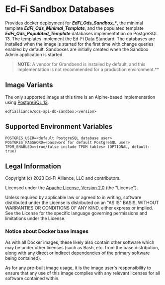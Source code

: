 # Ed-Fi Sandbox Databases

Provides docker deployment for ***EdFi_Ods_Sandbox_\****, the minimal template
**_EdFi_Ods_Minimal_Template_**, and the populated template
**_EdFi_Ods_Populated_Template_** databases implementation on PostgreSQL 13. The
templates implement the Ed-Fi Data Standard. The databases are installed when
the image is started for the first time with change queries enabled by default.
Sandboxes are initially created when the Sandbox Admin application is started.

> **NOTE**: A vendor for Grandbend is installed by default, and this
> implementation is not recommended for a production environment.**

## Image Variants

The only supported image at this time is an Alpine-based implementation using
[PostgreSQL 13](https://hub.docker.com/_/postgres).

`edfialliance/ods-api-db-sandbox:<version>`

## Supported Environment Variables

```none
POSTGRES_USER=<default PostgreSQL database user>
POSTGRES_PASSWORD=<password for default PostgreSQL user>
TPDM_ENABLED=<true/false include TPDM tables> (OPTIONAL, default: true)
```

## Legal Information

Copyright (c) 2023 Ed-Fi Alliance, LLC and contributors.

Licensed under the [Apache License, Version
2.0]([LICENSE](https://www.apache.org/licenses/LICENSE-2.0.txt)) (the
"License").

Unless required by applicable law or agreed to in writing, software distributed
under the License is distributed on an "AS IS" BASIS, WITHOUT WARRANTIES OR
CONDITIONS OF ANY KIND, either express or implied. See the License for the
specific language governing permissions and limitations under the License.

### Notice about Docker base images

As with all Docker images, these likely also contain other software which may be
under other licenses (such as Bash, etc. from the base distribution, along with
any direct or indirect dependencies of the primary software being contained).

As for any pre-built image usage, it is the image user's responsibility to
ensure that any use of this image complies with any relevant licenses for all
software contained within.